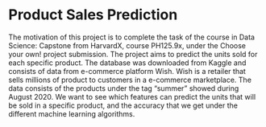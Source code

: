 # Product Sales Prediction
The motivation of this project is to complete the task of the course in Data Science: Capstone from HarvardX, course PH125.9x, under the Choose your own! project submission.
The project aims to predict the units sold for each specific product. The database was downloaded from Kaggle and consists of data from e-commerce platform Wish. Wish is a retailer that sells millions of product to customers in a e-commerce marketplace. The data consists of the products under the tag “summer” showed during August 2020.
We want to see which features can predict the units that will be sold in a specific product, and the accuracy that we get under the different machine learning algorithms.

